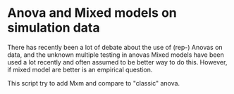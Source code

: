 # Anova and Mixed models on simulation data

There has recently been a lot of debate about the use of (rep-) Anovas on data, and the unknown multiple testing in anovas
Mixed models have been used a lot recently and often assumed to be better way to do this. However, if mixed model are better is an empirical question.

This script try to add Mxm and compare to "classic" anova.
